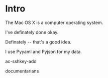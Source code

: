 # Intro

The Mac OS X is a computer operating system.

I've definately done okay.

Definately -- that's a good idea.

I use Pyyaml and Pyjson for my data.

ac-sshkey-add

documentarians
